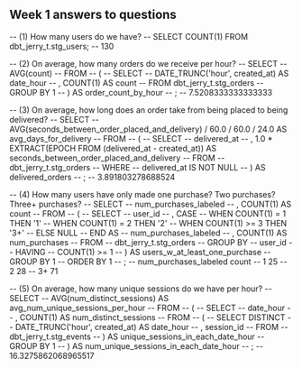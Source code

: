 ## Week 1 answers to questions

-- (1) How many users do we have?
-- SELECT COUNT(1) FROM dbt_jerry_t.stg_users;
-- 130

-- (2) On average, how many orders do we receive per hour?
-- SELECT
--   AVG(count)
-- FROM
--   (
--   SELECT 
--     DATE_TRUNC('hour', created_at) AS date_hour
--   , COUNT(1) AS count
--   FROM dbt_jerry_t.stg_orders
--   GROUP BY 1
--   ) AS order_count_by_hour
-- ;
-- 7.5208333333333333

-- (3) On average, how long does an order take from being placed to being delivered?
-- SELECT
--   AVG(seconds_between_order_placed_and_delivery) / 60.0 / 60.0 / 24.0 AS avg_days_for_delivery
-- FROM
--   (
--   SELECT
--     delivered_at
--   , 1.0 * EXTRACT(EPOCH FROM (delivered_at - created_at)) AS seconds_between_order_placed_and_delivery
--   FROM
--     dbt_jerry_t.stg_orders
--   WHERE
--     delivered_at IS NOT NULL
--   ) AS delivered_orders
--   ;
-- 3.891803278688524

-- (4) How many users have only made one purchase? Two purchases? Three+ purchases?
-- SELECT
--   num_purchases_labeled
-- , COUNT(1) AS count
-- FROM
--   (
--   SELECT
--     user_id
--   , CASE 
--     WHEN COUNT(1)  = 1 THEN '1'
--     WHEN COUNT(1)  = 2 THEN '2'
--     WHEN COUNT(1) >= 3 THEN '3+'
--     ELSE NULL 
--     END AS 
--     num_purchases_labeled
--   , COUNT(1) AS num_purchases
--   FROM
--     dbt_jerry_t.stg_orders
--   GROUP BY 
--     user_id
--   HAVING
--     COUNT(1) >= 1
--   ) AS users_w_at_least_one_purchase
-- GROUP BY 1
-- ORDER BY 1
-- ;
-- num_purchases_labeled  count
-- 1                       25
-- 2                       28
-- 3+                      71

-- (5) On average, how many unique sessions do we have per hour?
-- SELECT
--   AVG(num_distinct_sessions) AS avg_num_unique_sessions_per_hour
-- FROM
--   (
--   SELECT
--     date_hour
--   , COUNT(1) AS num_distinct_sessions
--   FROM
--     (
--     SELECT DISTINCT
--       DATE_TRUNC('hour', created_at) AS date_hour
--     , session_id
--     FROM
--       dbt_jerry_t.stg_events
--     ) AS unique_sessions_in_each_date_hour
--   GROUP BY 1
--   ) AS num_unique_sessions_in_each_date_hour
-- ;
-- 16.3275862068965517

